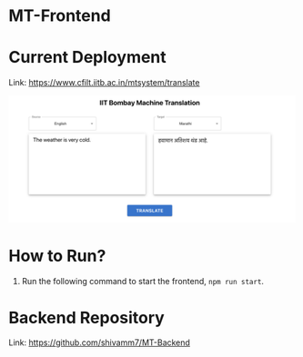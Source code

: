 # MT-Frontend

# Current Deployment

Link: https://www.cfilt.iitb.ac.in/mtsystem/translate

![MT Frontend](demo.png)

# How to Run?

1. Run the following command to start the frontend, `npm run start`.

# Backend Repository

Link: https://github.com/shivamm7/MT-Backend
